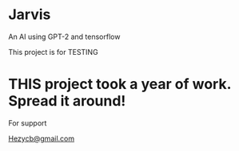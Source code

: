 # Jarvis
An AI using GPT-2 and tensorflow


This project is for TESTING

# THIS project took a year of work. Spread it around!

For support

Hezycb@gmail.com
